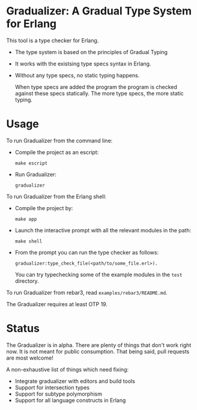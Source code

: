 # Gradualizer: A Gradual Type System for Erlang

This tool is a type checker for Erlang.

* The type system is based on the principles of Gradual Typing
* It works with the existsing type specs syntax in Erlang.
* Without any type specs, no static typing happens.

  When type specs are added the program the program is checked against
  these specs statically. The more type specs, the more static typing.

# Usage

To run Gradualizer from the command line:

* Compile the project as an escript:

  `make escript`

* Run Gradualizer:

  `gradualizer`

To run Gradualizer from the Erlang shell:

* Compile the project by:

  `make app`

* Launch the interactive prompt with all the relevant modules in the path:

  `make shell`

* From the prompt you can run the type checker as follows:

  `gradualizer:type_check_file(<path/to/some_file.erl>).`

  You can try typechecking some of the example modules in the `test` directory.

To run Gradualizer from rebar3, read `examples/rebar3/README.md`.

The Gradualizer requires at least OTP 19.

# Status

The Gradualizer is in alpha. There are plenty of things that don't work right
now. It is not meant for public consumption. That being said, pull requests
are most welcome!

A non-exhaustive list of things which need fixing:

* Integrate gradualizer with editors and build tools
* Support for intersection types
* Support for subtype polymorphism
* Support for all language constructs in Erlang
